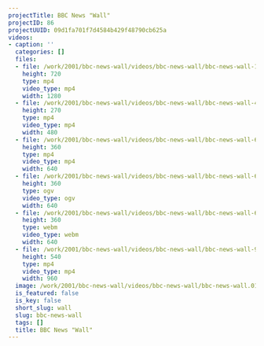 ```yaml
---
projectTitle: BBC News "Wall"
projectID: 86
projectUUID: 09d1fa701f7d4584b429f48790cb625a
videos:
- caption: ''
  categories: []
  files:
  - file: /work/2001/bbc-news-wall/videos/bbc-news-wall/bbc-news-wall-1280x720.mp4
    height: 720
    type: mp4
    video_type: mp4
    width: 1280
  - file: /work/2001/bbc-news-wall/videos/bbc-news-wall/bbc-news-wall-480x270.mp4
    height: 270
    type: mp4
    video_type: mp4
    width: 480
  - file: /work/2001/bbc-news-wall/videos/bbc-news-wall/bbc-news-wall-640x360.mp4
    height: 360
    type: mp4
    video_type: mp4
    width: 640
  - file: /work/2001/bbc-news-wall/videos/bbc-news-wall/bbc-news-wall-640x360.ogv
    height: 360
    type: ogv
    video_type: ogv
    width: 640
  - file: /work/2001/bbc-news-wall/videos/bbc-news-wall/bbc-news-wall-640x360.webm
    height: 360
    type: webm
    video_type: webm
    width: 640
  - file: /work/2001/bbc-news-wall/videos/bbc-news-wall/bbc-news-wall-960x540.mp4
    height: 540
    type: mp4
    video_type: mp4
    width: 960
  image: /work/2001/bbc-news-wall/videos/bbc-news-wall/bbc-news-wall.01.jpg
  is_featured: false
  is_key: false
  short_slug: wall
  slug: bbc-news-wall
  tags: []
  title: BBC News "Wall"
---
```

